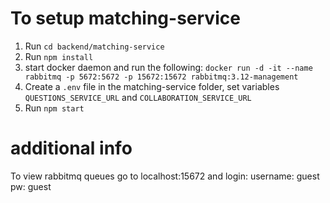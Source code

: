 # To setup matching-service
1. Run `cd backend/matching-service`
2. Run `npm install` 
3. start docker daemon and run the following: 
`docker run -d -it --name rabbitmq -p 5672:5672 -p 15672:15672 rabbitmq:3.12-management`
4. Create a `.env` file in the matching-service folder, set variables `QUESTIONS_SERVICE_URL` and `COLLABORATION_SERVICE_URL` 
5. Run `npm start` 

# additional info
To view rabbitmq queues go to localhost:15672 and login:
username: guest
pw: guest